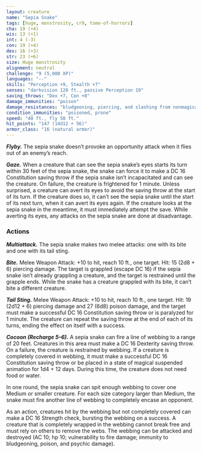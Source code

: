 ```yaml
---
layout: creature
name: "Sepia Snake"
tags: [huge, monstrosity, cr9, tome-of-horrors]
cha: 19 (+4)
wis: 13 (+1)
int: 4 (-3)
con: 19 (+4)
dex: 16 (+3)
str: 23 (+6)
size: Huge monstrosity
alignment: neutral
challenge: "9 (5,000 XP)"
languages: "--"
skills: "Perception +9, Stealth +7"
senses: "darkvision 120 ft., passive Perception 19"
saving_throws: "Dex +7, Con +8"
damage_immunities: "poison"
damage_resistances: "bludgeoning, piercing, and slashing from nonmagical weapons"
condition_immunities: "poisoned, prone"
speed: "40 ft., fly 50 ft."
hit_points: "147 (14d12 + 56)"
armor_class: "16 (natural armor)"
---
```


***Flyby.*** The sepia snake doesn’t provoke an opportunity attack when it
flies out of an enemy’s reach.

***Gaze.*** When a creature that can see the sepia snake’s eyes starts its turn
within 30 feet of the sepia snake, the snake can force it to make a DC 16
Constitution saving throw if the sepia snake isn’t incapacitated and can
see the creature. On failure, the creature is frightened for 1 minute.
Unless surprised, a creature can avert its eyes to avoid the saving throw
at the start of its turn. If the creature does so, it can’t see the sepia snake
until the start of its next turn, when it can avert its eyes again. If the
creature looks at the sepia snake in the meantime, it must immediately
attempt the save. While averting its eyes, any attacks on the sepia snake
are done at disadvantage.

### Actions

***Multiattack.*** The sepia snake makes two melee attacks: one with its bite
and one with its tail sting.

***Bite.*** Melee Weapon Attack: +10 to hit, reach 10 ft., one target. Hit: 15
(2d8 + 6) piercing damage. The target is grappled (escape DC 16) if the
sepia snake isn’t already grappling a creature, and the target is restrained
until the grapple ends. While the snake has a creature grappled with its
bite, it can’t bite a different creature.

***Tail Sting.*** Melee Weapon Attack: +10 to hit, reach 10 ft., one target.
Hit: 19 (2d12 + 6) piercing damage and 27 (6d8) poison damage, and
the target must make a successful DC 16 Constitution saving throw or is
paralyzed for 1 minute. The creature can repeat the saving throw at the end
of each of its turns, ending the effect on itself with a success.

***Cocoon (Recharge 5–6).*** A sepia snake can fire a line of webbing to
a range of 20 feet. Creatures in this area must make a DC 16 Dexterity
saving throw. On a failure, the creature is restrained by webbing. If a
creature is completely covered in webbing, it must make a successful DC
16 Constitution saving throw or be placed in a state of magical suspended
animation for 1d4 + 12 days. During this time, the creature does not need
food or water.

In one round, the sepia snake can spit enough webbing to cover one
Medium or smaller creature. For each size category larger than Medium,
the snake must fire another line of webbing to completely encase an
opponent.

As an action, creatures hit by the webbing but not completely covered
can make a DC 16 Strength check, bursting the webbing on a success. A
creature that is completely wrapped in the webbing cannot break free and
must rely on others to remove the webs. The webbing can be attacked
and destroyed (AC 10; hp 10; vulnerability to fire damage; immunity to
bludgeoning, poison, and psychic damage).
